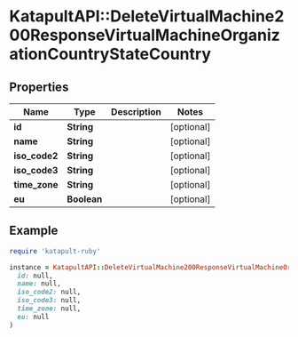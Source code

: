 # KatapultAPI::DeleteVirtualMachine200ResponseVirtualMachineOrganizationCountryStateCountry

## Properties

| Name | Type | Description | Notes |
| ---- | ---- | ----------- | ----- |
| **id** | **String** |  | [optional] |
| **name** | **String** |  | [optional] |
| **iso_code2** | **String** |  | [optional] |
| **iso_code3** | **String** |  | [optional] |
| **time_zone** | **String** |  | [optional] |
| **eu** | **Boolean** |  | [optional] |

## Example

```ruby
require 'katapult-ruby'

instance = KatapultAPI::DeleteVirtualMachine200ResponseVirtualMachineOrganizationCountryStateCountry.new(
  id: null,
  name: null,
  iso_code2: null,
  iso_code3: null,
  time_zone: null,
  eu: null
)
```

